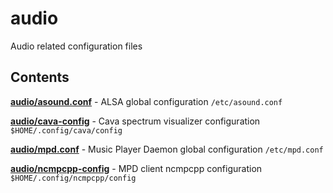 audio
=====

Audio related configuration files

Contents
--------

[**audio/asound.conf**](audio/asound.conf) - ALSA global configuration
     `/etc/asound.conf`

[**audio/cava-config**](audio/cava-config) - Cava spectrum visualizer configuration
    `$HOME/.config/cava/config`

[**audio/mpd.conf**](audio/mpd.conf) - Music Player Daemon global configuration
    `/etc/mpd.conf`

[**audio/ncmpcpp-config**](audio/ncmpcpp-config) - MPD client ncmpcpp configuration
    `$HOME/.config/ncmpcpp/config`
